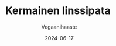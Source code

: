 ---
title: "Kermainen linssipata "
image: "https://vegaanibotti.lauravuo.me/2024/06/2024-06-17_small.png"
date: 2024-06-17
receipt_url: "https://vegaanihaaste.fi/reseptit/kermainen-linssipata"
author: "Vegaanihaaste"
---